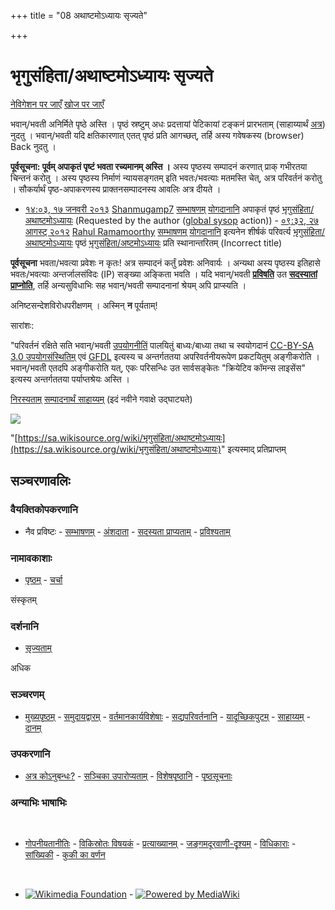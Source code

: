 +++
title = "08 अथाष्टमोऽध्यायः सृज्यते"

+++
# भृगुसंहिता/अथाष्टमोऽध्यायः सृज्यते

[नेविगेशन पर जाएँ](#mw-head) [खोज पर जाएँ](#searchInput)

भवान्/भवती अनिर्मिते पृष्ठे अस्ति । पृष्ठं स्रष्टुम् अधः प्रदत्तायां पेटिकायां टङ्कनं प्रारभताम् (साहाय्यार्थं [अत्र](https://www.mediawiki.org/wiki/Special:MyLanguage/Help:Contents)) नुदतु । भवान्/भवती यदि क्षतिकारणात् एतत् पृष्ठं प्रति आगच्छत्, तर्हि अस्य गवेषकस्य (browser) Back नुदतु ।

**पूर्वसूचना: पूर्वम् अपाकृतं पृष्टं भवता रच्यमानम् अस्ति ।** अस्य पृष्ठस्य सम्पादनं करणात् प्राक् गभीरतया चिन्तनं करोतु । अस्य पृष्ठस्य निर्माणं न्यायसङ्गतम् इति भवतः/भवत्याः मतमस्ति चेत्, अत्र परिवर्तनं करोतु । सौकर्यार्थं पृष्ठ-अपाकरणस्य प्राक्तनसम्पादनस्य आवलिः अत्र दीयते ।

- [१४:०३, १७ जनवरी
  २०१३](/w/index.php?title=%E0%A4%B5%E0%A4%BF%E0%A4%B6%E0%A5%87%E0%A4%B7%E0%A4%83:%E0%A4%B8%E0%A4%82%E0%A4%B0%E0%A4%95%E0%A5%8D%E0%A4%B7%E0%A4%BF%E0%A4%A4%E0%A4%BE%E0%A4%B5%E0%A4%B2%E0%A4%BF%E0%A4%83&logid=6842 "विशेषः:संरक्षितावलिः")
  [Shanmugamp7](/wiki/%E0%A4%B8%E0%A4%A6%E0%A4%B8%E0%A5%8D%E0%A4%AF%E0%A4%83:Shanmugamp7 "सदस्यः:Shanmugamp7")
  [सम्भाषणम्](/w/index.php?title=%E0%A4%B8%E0%A4%A6%E0%A4%B8%E0%A5%8D%E0%A4%AF%E0%A4%B8%E0%A4%AE%E0%A5%8D%E0%A4%AD%E0%A4%BE%E0%A4%B7%E0%A4%A3%E0%A4%AE%E0%A5%8D:Shanmugamp7&action=edit&redlink=1 "सदस्यसम्भाषणम्:Shanmugamp7 (पृष्ठं न विद्यते)")
  [योगदानानि](/wiki/%E0%A4%B5%E0%A4%BF%E0%A4%B6%E0%A5%87%E0%A4%B7%E0%A4%83:%E0%A4%AF%E0%A5%8B%E0%A4%97%E0%A4%A6%E0%A4%BE%E0%A4%A8%E0%A4%BE%E0%A4%A8%E0%A4%BF/Shanmugamp7 "विशेषः:योगदानानि/Shanmugamp7")
  अपाकृतं पृष्ठं
  [भृगुसंहिता/अथाष्टमोऽध्यायः](/w/index.php?title=%E0%A4%AD%E0%A5%83%E0%A4%97%E0%A5%81%E0%A4%B8%E0%A4%82%E0%A4%B9%E0%A4%BF%E0%A4%A4%E0%A4%BE/%E0%A4%85%E0%A4%A5%E0%A4%BE%E0%A4%B7%E0%A5%8D%E0%A4%9F%E0%A4%AE%E0%A5%8B%E0%A4%BD%E0%A4%A7%E0%A5%8D%E0%A4%AF%E0%A4%BE%E0%A4%AF%E0%A4%83&action=edit&redlink=1 "भृगुसंहिता/अथाष्टमोऽध्यायः (पृष्ठं न विद्यते)")
  (Requested by the author ([global
  sysop](https://meta.wikimedia.org/wiki/GS "m:GS") action)) - [०९:३२, २७ आगस्ट्
  २०१२](/w/index.php?title=%E0%A4%B5%E0%A4%BF%E0%A4%B6%E0%A5%87%E0%A4%B7%E0%A4%83:%E0%A4%B8%E0%A4%82%E0%A4%B0%E0%A4%95%E0%A5%8D%E0%A4%B7%E0%A4%BF%E0%A4%A4%E0%A4%BE%E0%A4%B5%E0%A4%B2%E0%A4%BF%E0%A4%83&logid=6631 "विशेषः:संरक्षितावलिः")
  [Rahul
  Ramamoorthy](/wiki/%E0%A4%B8%E0%A4%A6%E0%A4%B8%E0%A5%8D%E0%A4%AF%E0%A4%83:Rahul_Ramamoorthy "सदस्यः:Rahul Ramamoorthy")
  [सम्भाषणम्](/wiki/%E0%A4%B8%E0%A4%A6%E0%A4%B8%E0%A5%8D%E0%A4%AF%E0%A4%B8%E0%A4%AE%E0%A5%8D%E0%A4%AD%E0%A4%BE%E0%A4%B7%E0%A4%A3%E0%A4%AE%E0%A5%8D:Rahul_Ramamoorthy "सदस्यसम्भाषणम्:Rahul Ramamoorthy")
  [योगदानानि](/wiki/%E0%A4%B5%E0%A4%BF%E0%A4%B6%E0%A5%87%E0%A4%B7%E0%A4%83:%E0%A4%AF%E0%A5%8B%E0%A4%97%E0%A4%A6%E0%A4%BE%E0%A4%A8%E0%A4%BE%E0%A4%A8%E0%A4%BF/Rahul_Ramamoorthy "विशेषः:योगदानानि/Rahul Ramamoorthy")
  इत्यनेन शीर्षकं परिवर्त्य
  [भृगुसंहिता/अथाष्टमोऽध्यायः](/w/index.php?title=%E0%A4%AD%E0%A5%83%E0%A4%97%E0%A5%81%E0%A4%B8%E0%A4%82%E0%A4%B9%E0%A4%BF%E0%A4%A4%E0%A4%BE/%E0%A4%85%E0%A4%A5%E0%A4%BE%E0%A4%B7%E0%A5%8D%E0%A4%9F%E0%A4%AE%E0%A5%8B%E0%A4%BD%E0%A4%A7%E0%A5%8D%E0%A4%AF%E0%A4%BE%E0%A4%AF%E0%A4%83&redirect=no&action=edit&redlink=1 "भृगुसंहिता/अथाष्टमोऽध्यायः (पृष्ठं न विद्यते)")
  पृष्ठं
  [भृगुसंहिता/अष्टमोऽध्यायः](/wiki/%E0%A4%AD%E0%A5%83%E0%A4%97%E0%A5%81%E0%A4%B8%E0%A4%82%E0%A4%B9%E0%A4%BF%E0%A4%A4%E0%A4%BE/%E0%A4%85%E0%A4%B7%E0%A5%8D%E0%A4%9F%E0%A4%AE%E0%A5%8B%E0%A4%BD%E0%A4%A7%E0%A5%8D%E0%A4%AF%E0%A4%BE%E0%A4%AF%E0%A4%83 "भृगुसंहिता/अष्टमोऽध्यायः")
  प्रति स्थानान्तरितम् (Incorrect title)

**पूर्वसूचना** भवता/भवत्या प्रवेशः न कृतः! अत्र सम्पादनं कर्तुं प्रवेशः अनिवार्यः । अन्यथा अस्य पृष्ठस्य इतिहासे भवतः/भवत्याः अन्तर्जालसंविदः (IP) सङ्ख्या अङ्किता भवति । यदि भवान्/भवती **[प्रविषति](https://sa.wikisource.org/w/index.php?title=%E0%A4%B5%E0%A4%BF%E0%A4%B6%E0%A5%87%E0%A4%B7%E0%A4%83:%E0%A4%B8%E0%A4%A6%E0%A4%B8%E0%A5%8D%E0%A4%AF%E0%A4%AA%E0%A5%8D%E0%A4%B0%E0%A4%B5%E0%A5%87%E0%A4%B6%E0%A4%83&returnto=%E0%A4%AD%E0%A5%83%E0%A4%97%E0%A5%81%E0%A4%B8%E0%A4%82%E0%A4%B9%E0%A4%BF%E0%A4%A4%E0%A4%BE%2F%E0%A4%85%E0%A4%A5%E0%A4%BE%E0%A4%B7%E0%A5%8D%E0%A4%9F%E0%A4%AE%E0%A5%8B%E0%A4%BD%E0%A4%A7%E0%A5%8D%E0%A4%AF%E0%A4%BE%E0%A4%AF%E0%A4%83&returntoquery=action%3Dedit%26redlink%3D1)** उत **[सदस्यातां प्राप्नोति](https://sa.wikisource.org/w/index.php?title=%E0%A4%B5%E0%A4%BF%E0%A4%B6%E0%A5%87%E0%A4%B7%E0%A4%83:%E0%A4%B2%E0%A5%87%E0%A4%96%E0%A4%BE_%E0%A4%B8%E0%A5%83%E0%A4%9C%E0%A5%8D%E0%A4%AF%E0%A4%A4%E0%A4%BE%E0%A4%AE%E0%A5%8D&returnto=%E0%A4%AD%E0%A5%83%E0%A4%97%E0%A5%81%E0%A4%B8%E0%A4%82%E0%A4%B9%E0%A4%BF%E0%A4%A4%E0%A4%BE%2F%E0%A4%85%E0%A4%A5%E0%A4%BE%E0%A4%B7%E0%A5%8D%E0%A4%9F%E0%A4%AE%E0%A5%8B%E0%A4%BD%E0%A4%A7%E0%A5%8D%E0%A4%AF%E0%A4%BE%E0%A4%AF%E0%A4%83&returntoquery=action%3Dedit%26redlink%3D1)**, तर्हि अन्यसुविधाभिः सह भवान्/भवती सम्पादनानां श्रेयम् अपि प्राप्स्यति ।

अनिष्टसन्देशविरोधपरीक्षणम् । अस्मिन् **न** पूर्यताम्!

सारांशः:

"परिवर्तनं रक्षिते सति भवान्/भवती [उपयोगनीतिं](https://foundation.wikimedia.org/wiki/Special:MyLanguage/Terms_of_Use) पालयितुं बाध्यः/बाध्या तथा च स्वयोगदानं [CC-BY-SA 3.0 उपयोगसंस्थितिम्](https://en.wikipedia.org/wiki/Wikipedia:Text_of_Creative_Commons_Attribution-ShareAlike_3.0_Unported_License) एवं [GFDL](https://en.wikipedia.org/wiki/Wikipedia:Text_of_the_GNU_Free_Documentation_License) इत्यस्य च अन्तर्गततया अपरिवर्तनीयरूपेण प्रकटयितुम् अङ्गीकरोति । भवान्/भवती एतदपि अङ्गीकरोति यत्, एकः परिसन्धिः उत सार्वसङ्केतः "क्रियेटिव कॉमन्स लाइसेंस" इत्यस्य अन्तर्गततया पर्याप्तश्रेयः अस्ति ।

[निरस्यताम्](/wiki/%E0%A4%AD%E0%A5%83%E0%A4%97%E0%A5%81%E0%A4%B8%E0%A4%82%E0%A4%B9%E0%A4%BF%E0%A4%A4%E0%A4%BE/%E0%A4%85%E0%A4%A5%E0%A4%BE%E0%A4%B7%E0%A5%8D%E0%A4%9F%E0%A4%AE%E0%A5%8B%E0%A4%BD%E0%A4%A7%E0%A5%8D%E0%A4%AF%E0%A4%BE%E0%A4%AF%E0%A4%83) [सम्पादनार्थं साहाय्यम्](https://www.mediawiki.org/wiki/Special:MyLanguage/Help:Editing_pages) (इदं नवीने गवाक्षे उद्घाट्यते)

![](//sa.wikisource.org/wiki/Special:CentralAutoLogin/start?type=1x1)

"[https://sa.wikisource.org/wiki/भृगुसंहिता/अथाष्टमोऽध्यायः](https://sa.wikisource.org/wiki/भृगुसंहिता/अथाष्टमोऽध्यायः)" इत्यस्माद् प्रतिप्राप्तम्

## सञ्चरणावलिः

### वैयक्तिकोपकरणानि

- नैव प्रविष्टः - [सम्भाषणम्](/wiki/%E0%A4%B5%E0%A4%BF%E0%A4%B6%E0%A5%87%E0%A4%B7%E0%A4%83:%E0%A4%AE%E0%A4%AE_%E0%A4%B8%E0%A4%AE%E0%A5%8D%E0%A4%AD%E0%A4%BE%E0%A4%B7%E0%A4%A3%E0%A4%AE%E0%A5%8D "एतस्मात् ऐपिसङ्केतात् सम्पादनस्य परिचर्चा । [n]") - [अंशदाता](/wiki/%E0%A4%B5%E0%A4%BF%E0%A4%B6%E0%A5%87%E0%A4%B7%E0%A4%83:%E0%A4%AE%E0%A4%AE_%E0%A4%AF%E0%A5%8B%E0%A4%97%E0%A4%A6%E0%A4%BE%E0%A4%A8%E0%A4%BE%E0%A4%A8%E0%A4%BF "इस आईपी पते से संपादन की सूची [y]") - [सदस्यता
  प्राप्यताम्](/w/index.php?title=%E0%A4%B5%E0%A4%BF%E0%A4%B6%E0%A5%87%E0%A4%B7%E0%A4%83:%E0%A4%B2%E0%A5%87%E0%A4%96%E0%A4%BE_%E0%A4%B8%E0%A5%83%E0%A4%9C%E0%A5%8D%E0%A4%AF%E0%A4%A4%E0%A4%BE%E0%A4%AE%E0%A5%8D&returnto=%E0%A4%AD%E0%A5%83%E0%A4%97%E0%A5%81%E0%A4%B8%E0%A4%82%E0%A4%B9%E0%A4%BF%E0%A4%A4%E0%A4%BE%2F%E0%A4%85%E0%A4%A5%E0%A4%BE%E0%A4%B7%E0%A5%8D%E0%A4%9F%E0%A4%AE%E0%A5%8B%E0%A4%BD%E0%A4%A7%E0%A5%8D%E0%A4%AF%E0%A4%BE%E0%A4%AF%E0%A4%83&returntoquery=action%3Dedit%26redlink%3D1 "नूतनसदस्यतां प्राप्य प्रविश्यताम् इति सूच्यते किन्तु न एतद् अनिवार्यम्") - [प्रविश्यताम्](/w/index.php?title=%E0%A4%B5%E0%A4%BF%E0%A4%B6%E0%A5%87%E0%A4%B7%E0%A4%83:%E0%A4%B8%E0%A4%A6%E0%A4%B8%E0%A5%8D%E0%A4%AF%E0%A4%AA%E0%A5%8D%E0%A4%B0%E0%A4%B5%E0%A5%87%E0%A4%B6%E0%A4%83&returnto=%E0%A4%AD%E0%A5%83%E0%A4%97%E0%A5%81%E0%A4%B8%E0%A4%82%E0%A4%B9%E0%A4%BF%E0%A4%A4%E0%A4%BE%2F%E0%A4%85%E0%A4%A5%E0%A4%BE%E0%A4%B7%E0%A5%8D%E0%A4%9F%E0%A4%AE%E0%A5%8B%E0%A4%BD%E0%A4%A7%E0%A5%8D%E0%A4%AF%E0%A4%BE%E0%A4%AF%E0%A4%83&returntoquery=action%3Dedit%26redlink%3D1 "प्रवेशाय प्रोत्सहामहे । परन्तु प्रवेशः अनिवार्यः नास्ति । [o]")

### नामावकाशाः

- [पृष्ठम्](/w/index.php?title=%E0%A4%AD%E0%A5%83%E0%A4%97%E0%A5%81%E0%A4%B8%E0%A4%82%E0%A4%B9%E0%A4%BF%E0%A4%A4%E0%A4%BE/%E0%A4%85%E0%A4%A5%E0%A4%BE%E0%A4%B7%E0%A5%8D%E0%A4%9F%E0%A4%AE%E0%A5%8B%E0%A4%BD%E0%A4%A7%E0%A5%8D%E0%A4%AF%E0%A4%BE%E0%A4%AF%E0%A4%83&action=edit&redlink=1 "विषययुक्तं पृष्ठं पश्यतु (पृष्ठं न विद्यते) [c]") - [चर्चा](/w/index.php?title=%E0%A4%B8%E0%A4%AE%E0%A5%8D%E0%A4%AD%E0%A4%BE%E0%A4%B7%E0%A4%A3%E0%A4%AE%E0%A5%8D:%E0%A4%AD%E0%A5%83%E0%A4%97%E0%A5%81%E0%A4%B8%E0%A4%82%E0%A4%B9%E0%A4%BF%E0%A4%A4%E0%A4%BE/%E0%A4%85%E0%A4%A5%E0%A4%BE%E0%A4%B7%E0%A5%8D%E0%A4%9F%E0%A4%AE%E0%A5%8B%E0%A4%BD%E0%A4%A7%E0%A5%8D%E0%A4%AF%E0%A4%BE%E0%A4%AF%E0%A4%83&action=edit&redlink=1 "विषयसहितानां पृष्ठानां सम्भाषणम् (पृष्ठं न विद्यते) [t]")

संस्कृतम्

### दर्शनानि

- [सृज्यताम्](/w/index.php?title=%E0%A4%AD%E0%A5%83%E0%A4%97%E0%A5%81%E0%A4%B8%E0%A4%82%E0%A4%B9%E0%A4%BF%E0%A4%A4%E0%A4%BE/%E0%A4%85%E0%A4%A5%E0%A4%BE%E0%A4%B7%E0%A5%8D%E0%A4%9F%E0%A4%AE%E0%A5%8B%E0%A4%BD%E0%A4%A7%E0%A5%8D%E0%A4%AF%E0%A4%BE%E0%A4%AF%E0%A4%83&action=edit "इदं पृष्ठं सम्पाद्यताम्")

अधिक

[](/wiki/%E0%A4%AE%E0%A5%81%E0%A4%96%E0%A5%8D%E0%A4%AF%E0%A4%AA%E0%A5%83%E0%A4%B7%E0%A5%8D%E0%A4%A0%E0%A4%AE%E0%A5%8D "मुख्यपृष्ठं गम्यताम्")

### सञ्चरणम्

- [मुख्यपृष्ठम्](/wiki/%E0%A4%AE%E0%A5%81%E0%A4%96%E0%A5%8D%E0%A4%AF%E0%A4%AA%E0%A5%83%E0%A4%B7%E0%A5%8D%E0%A4%A0%E0%A4%AE%E0%A5%8D "मुख्यपृष्ठं गम्यताम् [z]") - [समुदायद्वारम्](/wiki/%E0%A4%B5%E0%A4%BF%E0%A4%95%E0%A4%BF%E0%A4%B8%E0%A5%8D%E0%A4%B0%E0%A5%8B%E0%A4%A4%E0%A4%83:%E0%A4%B8%E0%A4%AE%E0%A5%81%E0%A4%A6%E0%A4%BE%E0%A4%AF%E0%A4%A6%E0%A5%8D%E0%A4%B5%E0%A4%BE%E0%A4%B0%E0%A4%AE%E0%A5%8D "त्वया प्रकल्पविषये किं कर्तुं शक्यते, कुतः साहाय्यं प्राप्तव्यम्") - [वर्तमानकार्यविशेषाः](/wiki/%E0%A4%B5%E0%A4%BF%E0%A4%95%E0%A4%BF%E0%A4%B8%E0%A5%8D%E0%A4%B0%E0%A5%8B%E0%A4%A4%E0%A4%83:%E0%A4%B5%E0%A4%B0%E0%A5%8D%E0%A4%A4%E0%A4%AE%E0%A4%BE%E0%A4%A8%E0%A4%95%E0%A4%BE%E0%A4%B0%E0%A5%8D%E0%A4%AF%E0%A4%B5%E0%A4%BF%E0%A4%B6%E0%A5%87%E0%A4%B7%E0%A4%BE%E0%A4%83 "वर्तमानप्रसङ्गानां पृष्ठभूमिका प्राप्यताम्") - [सद्यपरिवर्तनानि](/wiki/%E0%A4%B5%E0%A4%BF%E0%A4%B6%E0%A5%87%E0%A4%B7%E0%A4%83:%E0%A4%A8%E0%A5%82%E0%A4%A4%E0%A4%A8%E0%A4%AA%E0%A4%B0%E0%A4%BF%E0%A4%B5%E0%A4%B0%E0%A5%8D%E0%A4%A4%E0%A4%A8%E0%A4%BE%E0%A4%A8%E0%A4%BF "नूतनपरिवर्तनानाम् आवलिः [r]") - [यादृच्छिकपुटम्](/wiki/%E0%A4%B5%E0%A4%BF%E0%A4%B6%E0%A5%87%E0%A4%B7%E0%A4%83:%E0%A4%AF%E0%A4%BE%E0%A4%A6%E0%A5%83%E0%A4%9A%E0%A5%8D%E0%A4%9B%E0%A4%BF%E0%A4%95%E0%A4%AA%E0%A5%83%E0%A4%B7%E0%A5%8D%E0%A4%A0%E0%A4%AE%E0%A5%8D "यादृच्छिकं पृष्ठं दर्श्यताम् [x]") - [साहाय्यम्](https://www.mediawiki.org/wiki/Special:MyLanguage/Help:Contents "अन्वेषणस्थलम्") - [दानम्](//donate.wikimedia.org/wiki/Special:FundraiserRedirector?utm_source=donate&utm_medium=sidebar&utm_campaign=C13_sa.wikisource.org&uselang=sa "साहाय्यं क्रियताम्")

### उपकरणानि

- [अत्र
  कोऽनुबन्धः?](/wiki/%E0%A4%B5%E0%A4%BF%E0%A4%B6%E0%A5%87%E0%A4%B7%E0%A4%83:%E0%A4%95%E0%A4%BF%E0%A4%AE%E0%A4%A4%E0%A5%8D%E0%A4%B0_%E0%A4%B8%E0%A4%81%E0%A4%B2%E0%A5%8D%E0%A4%B2%E0%A4%97%E0%A5%8D%E0%A4%A8%E0%A4%AE%E0%A5%8D/%E0%A4%AD%E0%A5%83%E0%A4%97%E0%A5%81%E0%A4%B8%E0%A4%82%E0%A4%B9%E0%A4%BF%E0%A4%A4%E0%A4%BE/%E0%A4%85%E0%A4%A5%E0%A4%BE%E0%A4%B7%E0%A5%8D%E0%A4%9F%E0%A4%AE%E0%A5%8B%E0%A4%BD%E0%A4%A7%E0%A5%8D%E0%A4%AF%E0%A4%BE%E0%A4%AF%E0%A4%83 "अत्र सम्बद्धानां सर्वेषां विकिपृष्ठानाम् आवलिः [j]") - [सञ्चिका
  उपारोप्यताम्](//commons.wikimedia.org/wiki/Special:UploadWizard?uselang=sa "सञ्चिकाः उपारोप्यन्ताम् [u]") - [विशेषपृष्ठानि](/wiki/%E0%A4%B5%E0%A4%BF%E0%A4%B6%E0%A5%87%E0%A4%B7%E0%A4%83:%E0%A4%B5%E0%A4%BF%E0%A4%B6%E0%A5%87%E0%A4%B7%E0%A4%AA%E0%A5%83%E0%A4%B7%E0%A5%8D%E0%A4%A0%E0%A4%BE%E0%A4%A8%E0%A4%BF "सर्वेषां विशेषपृष्ठानाम् आवलिः [q]") - [पृष्ठसूचनाः](/w/index.php?title=%E0%A4%AD%E0%A5%83%E0%A4%97%E0%A5%81%E0%A4%B8%E0%A4%82%E0%A4%B9%E0%A4%BF%E0%A4%A4%E0%A4%BE/%E0%A4%85%E0%A4%A5%E0%A4%BE%E0%A4%B7%E0%A5%8D%E0%A4%9F%E0%A4%AE%E0%A5%8B%E0%A4%BD%E0%A4%A7%E0%A5%8D%E0%A4%AF%E0%A4%BE%E0%A4%AF%E0%A4%83&action=info "एतस्य पृष्ठस्य विषये अधिकं विवरणम्")

### अन्याभिः भाषाभिः

&nbsp;

- [गोपनीयतानीतिः](https://foundation.wikimedia.org/wiki/Privacy_policy) - [विकिस्रोतः
  विषयकं](/wiki/%E0%A4%AA%E0%A5%8D%E0%A4%B0%E0%A4%95%E0%A4%B2%E0%A5%8D%E0%A4%AA%E0%A4%83:%E0%A4%B5%E0%A4%BF%E0%A4%B7%E0%A4%AF%E0%A5%87) - [प्रत्याख्यानम्](/wiki/%E0%A4%B5%E0%A4%BF%E0%A4%95%E0%A4%BF%E0%A4%B8%E0%A5%8D%E0%A4%B0%E0%A5%8B%E0%A4%A4%E0%A4%83:%E0%A4%B8%E0%A4%BE%E0%A4%AE%E0%A4%BE%E0%A4%A8%E0%A5%8D%E0%A4%AF%E0%A4%82_%E0%A4%AA%E0%A5%8D%E0%A4%B0%E0%A4%A4%E0%A5%8D%E0%A4%AF%E0%A4%BE%E0%A4%96%E0%A5%8D%E0%A4%AF%E0%A4%BE%E0%A4%A8%E0%A4%AE%E0%A5%8D) - [जङ्गमदूरवाणी-दृश्यम्](//sa.m.wikisource.org/w/index.php?title=%E0%A4%AD%E0%A5%83%E0%A4%97%E0%A5%81%E0%A4%B8%E0%A4%82%E0%A4%B9%E0%A4%BF%E0%A4%A4%E0%A4%BE/%E0%A4%85%E0%A4%A5%E0%A4%BE%E0%A4%B7%E0%A5%8D%E0%A4%9F%E0%A4%AE%E0%A5%8B%E0%A4%BD%E0%A4%A7%E0%A5%8D%E0%A4%AF%E0%A4%BE%E0%A4%AF%E0%A4%83&action=edit&redlink=1&mobileaction=toggle_view_mobile) - [विधिकाराः](https://developer.wikimedia.org) - [सांख्यिकी](https://stats.wikimedia.org/#/sa.wikisource.org) - [कुकी का वर्णन](https://foundation.wikimedia.org/wiki/Cookie_statement)

&nbsp;

- [![Wikimedia
  Foundation](/static/images/footer/wikimedia-button.png)](https://wikimediafoundation.org/) - [![Powered by
  MediaWiki](/static/images/footer/poweredby_mediawiki_88x31.png)](https://www.mediawiki.org/)
